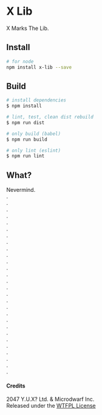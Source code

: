 # X Lib

X Marks The Lib.


## Install

``` bash
# for node
npm install x-lib --save
```

## Build

``` bash
# install dependencies
$ npm install

# lint, test, clean dist rebuild
$ npm run dist

# only build (babel)
$ npm run build

# only lint (eslint)
$ npm run lint
```

## What?

Nevermind.  
.  
.  
.  
.  
.  
.  
.  
.  
.  
.  
.  
.  
.  
.  
.  
.  
.  
.  
.  
.  
.  
.  
.  
.  
.  
.  
.  
.  

#### Credits
2047 Y.U.X? Ltd. & Microdwarf Inc.  
Released under the [WTFPL License](http://www.wtfpl.net/txt/copying/)

